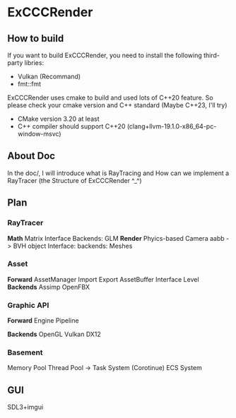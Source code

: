 # ExCCCRender

## How to build

If you want to build ExCCCRender, you need to install the following third-party libries:
- Vulkan (Recommand)
- fmt::fmt



ExCCCRender uses cmake to build and used lots of C++20 feature. So please check your cmake version and C++ standard (Maybe C++23, I'll try)
- CMake version 3.20 at least
- C++ compiler should support C++20 (clang+llvm-19.1.0-x86_64-pc-window-msvc)

## About Doc
In the doc/, I will introduce what is RayTracing and How can we implement a RayTracer (the Structure of ExCCCRender ^_^)

## Plan
### RayTracer
**Math**
Matrix Interface
Backends: GLM
**Render**
Phyics-based Camera
aabb -> BVH
object Interface:
    backends: Meshes


### Asset
**Forward**
AssetManager
Import
Export
AssetBuffer
Interface Level
**Backends**
Assimp
OpenFBX

### Graphic API
**Forward**
Engine Pipeline

**Backends**
OpenGL
Vulkan
DX12

### Basement
Memory Pool
Thread Pool -> Task System (Corotinue)
ECS System
## GUI
SDL3+imgui